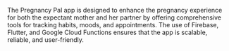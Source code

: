 The Pregnancy Pal app is designed to enhance the pregnancy experience for both the expectant mother and her partner by offering comprehensive tools for tracking habits, moods, and appointments. The use of Firebase, Flutter, and Google Cloud Functions ensures that the app is scalable, reliable, and user-friendly.

